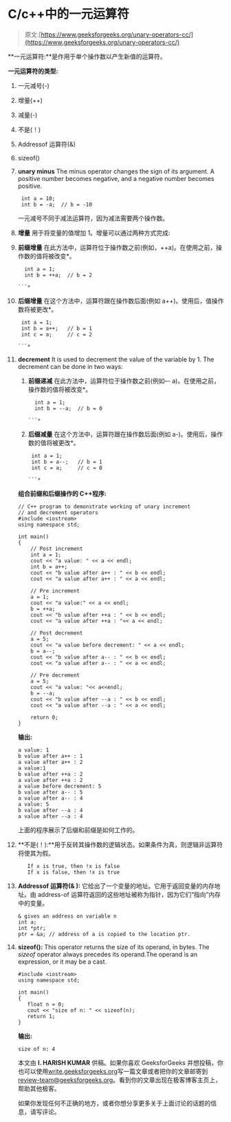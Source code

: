 # C/c++中的一元运算符

> 原文:[https://www.geeksforgeeks.org/unary-operators-cc/](https://www.geeksforgeeks.org/unary-operators-cc/)

**一元运算符:**是作用于单个操作数以产生新值的运算符。

**一元运算符的类型:**

1.  一元减号(-)
2.  增量(++)
3.  减量(-)
4.  不是(！)
5.  Addressof 运算符(&)
6.  sizeof()

1.  **unary minus**
    The minus operator changes the sign of its argument. A positive number becomes negative, and a negative number becomes positive.

    ```
     int a = 10;
     int b = -a;  // b = -10

    ```

    一元减号不同于减法运算符，因为减法需要两个操作数。

2.  **增量**
    用于将变量的值增加 1。增量可以通过两种方式完成:

1.  **前缀增量**
    在此方法中，运算符位于操作数之前(例如，++a)。在使用之前，操作数的值将被改变*。

    ```
      int a = 1;
      int b = ++a;  // b = 2

    ```* 
2.  **后缀增量**
    在这个方法中，运算符跟在操作数后面(例如 a++)。使用后，值操作数将被更改*。

    ```
     int a = 1;
     int b = a++;   // b = 1
     int c = a;     // c = 2

    ```* 

6.  **decrement**
    It is used to decrement the value of the variable by 1\. The decrement can be done in two ways:
    1.  **前缀递减**
        在此方法中，运算符位于操作数之前(例如–- a)。在使用之前，操作数的值将被改变*。

        ```
          int a = 1;
          int b = --a;  // b = 0

        ```* 
    2.  **后缀减量**
        在这个方法中，运算符跟在操作数后面(例如 a-)。使用后，操作数的值将被更改*。

        ```
         int a = 1;
         int b = a--;   // b = 1
         int c = a;     // c = 0

        ```* 

    **组合前缀和后缀操作的 C++程序:**

    ```
    // C++ program to demonstrate working of unary increment
    // and decrement operators
    #include <iostream>
    using namespace std;

    int main()
    {
        // Post increment
        int a = 1;
        cout << "a value: " << a << endl;
        int b = a++;
        cout << "b value after a++ : " << b << endl;
        cout << "a value after a++ : " << a << endl;

        // Pre increment
        a = 1;
        cout << "a value:" << a << endl;
        b = ++a;
        cout << "b value after ++a : " << b << endl;
        cout << "a value after ++a : "<< a << endl;

        // Post decrement
        a = 5;
        cout << "a value before decrement: " << a << endl;
        b = a--;
        cout << "b value after a-- : " << b << endl;
        cout << "a value after a-- : " << a << endl;

        // Pre decrement
        a = 5;
        cout << "a value: "<< a<<endl;
        b = --a;
        cout << "b value after --a : " << b << endl;
        cout << "a value after --a : " << a << endl;

        return 0;
    }
    ```

    **输出:**

    ```
    a value: 1
    b value after a++ : 1
    a value after a++ : 2
    a value:1
    b value after ++a : 2
    a value after ++a : 2
    a value before decrement: 5
    b value after a-- : 5
    a value after a-- : 4
    a value: 5
    b value after --a : 4
    a value after --a : 4

    ```

    上面的程序展示了后缀和前缀是如何工作的。

7.  **不是(！):**用于反转其操作数的逻辑状态。如果条件为真，则逻辑非运算符将使其为假。

    ```
       If x is true, then !x is false
       If x is false, then !x is true

    ```

8.  **Addressof 运算符(& ):** 它给出了一个变量的地址。它用于返回变量的内存地址。由 address-of 运算符返回的这些地址被称为指针，因为它们“指向”内存中的变量。

    ```
    & gives an address on variable n
    int a;
    int *ptr;
    ptr = &a; // address of a is copied to the location ptr. 

    ```

9.  **sizeof():** This operator returns the size of its operand, in bytes. The *sizeof* operator always precedes its operand.The operand is an expression, or it may be a cast.

    ```
    #include <iostream>
    using namespace std;

    int main()
    {
       float n = 0;
       cout << "size of n: " << sizeof(n);
       return 1;
    }
    ```

    **输出:**

    ```
    size of n: 4

    ```

    本文由 **I. HARISH KUMAR** 供稿。如果你喜欢 GeeksforGeeks 并想投稿，你也可以使用[write.geeksforgeeks.org](https://write.geeksforgeeks.org)写一篇文章或者把你的文章邮寄到 review-team@geeksforgeeks.org。看到你的文章出现在极客博客主页上，帮助其他极客。

    如果你发现任何不正确的地方，或者你想分享更多关于上面讨论的话题的信息，请写评论。